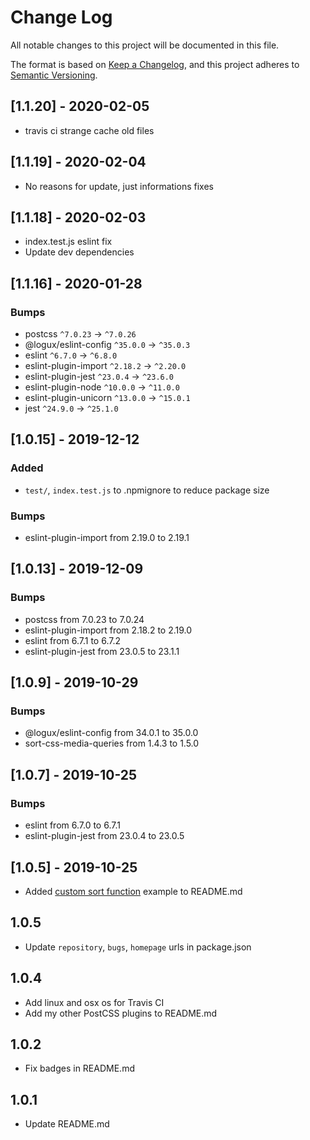 # Change Log

All notable changes to this project will be documented in this file.

The format is based on [Keep a Changelog](https://keepachangelog.com/en/1.0.0/),
and this project adheres to [Semantic Versioning](https://semver.org/spec/v2.0.0.html).

## [1.1.20] - 2020-02-05

 - travis ci strange cache old files

## [1.1.19] - 2020-02-04

 - No reasons for update, just informations fixes

## [1.1.18] - 2020-02-03

 - index.test.js eslint fix
 - Update dev dependencies

## [1.1.16] - 2020-01-28

### Bumps

 - postcss `^7.0.23` → `^7.0.26`
 - @logux/eslint-config `^35.0.0` → `^35.0.3`
 - eslint `^6.7.0` → `^6.8.0`
 - eslint-plugin-import `^2.18.2` → `^2.20.0`
 - eslint-plugin-jest `^23.0.4` → `^23.6.0`
 - eslint-plugin-node `^10.0.0` → `^11.0.0`
 - eslint-plugin-unicorn `^13.0.0` → `^15.0.1`
 - jest `^24.9.0` → `^25.1.0`

## [1.0.15] - 2019-12-12

### Added

 - `test/`, `index.test.js` to .npmignore to reduce package size

### Bumps

 - eslint-plugin-import from 2.19.0 to 2.19.1

## [1.0.13] - 2019-12-09

### Bumps

 - postcss from 7.0.23 to 7.0.24
 - eslint-plugin-import from 2.18.2 to 2.19.0
 - eslint from 6.7.1 to 6.7.2
 - eslint-plugin-jest from 23.0.5 to 23.1.1

## [1.0.9] - 2019-10-29

### Bumps

 - @logux/eslint-config from 34.0.1 to 35.0.0
 - sort-css-media-queries from 1.4.3 to 1.5.0

## [1.0.7] - 2019-10-25

### Bumps

 - eslint from 6.7.0 to 6.7.1
 - eslint-plugin-jest from 23.0.4 to 23.0.5

## [1.0.5] - 2019-10-25

- Added [custom sort function](README.md#custom-sort-function) example to README.md

## 1.0.5

- Update `repository`, `bugs`, `homepage` urls in package.json

## 1.0.4

- Add linux and osx os for Travis CI
- Add my other PostCSS plugins to README.md

## 1.0.2

- Fix badges in README.md

## 1.0.1

- Update README.md
